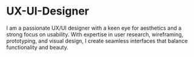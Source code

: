 # UX-UI-Designer
I am a passionate UX/UI designer with a keen eye for aesthetics and a strong focus on usability. With expertise in user research, wireframing, prototyping, and visual design, I create seamless interfaces that balance functionality and beauty.
